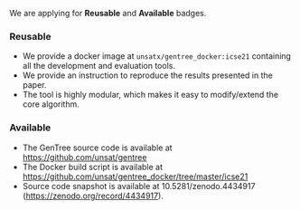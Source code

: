 We are applying for **Reusable** and **Available** badges.

### Reusable
- We provide a docker image at `unsatx/gentree_docker:icse21` containing all the development and evaluation tools.
- We provide an instruction to reproduce the results presented in the paper.
- The tool is highly modular, which makes it easy to modify/extend the core algorithm.

### Available
- The GenTree source code is available at https://github.com/unsat/gentree
- The Docker build script is available at https://github.com/unsat/gentree_docker/tree/master/icse21
- Source code snapshot is available at 10.5281/zenodo.4434917 (https://zenodo.org/record/4434917).
